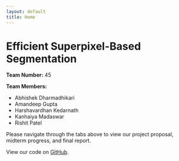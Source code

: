 ```yaml
---
layout: default
title: Home
---
```


<div class="home-container">
  <h1 class="project-title">Efficient Superpixel-Based Segmentation</h1>
  
  <div class="project-info">
    <p><strong>Team Number:</strong> 45</p>
    <p><strong>Team Members:</strong></p>
    <ul>
      <li>Abhishek Dharmadhikari</li>
      <li>Amandeep Gupta</li>
      <li>Harshavardhan Kedarnath</li>
      <li>Kanhaiya Madaswar</li>
      <li>Rishit Patel</li>
    </ul>
  </div>

<div class="abstract">
  <p>
    Please navigate through the tabs above to view our project proposal, midterm progress, and final report.
  </p>
  <p>
    View our code on <a href="https://github.com/your-repo-link](https://github.com/rpatel917/rpatel917.github.io" target="_blank">GitHub</a>.
  </p>
</div>
</div>
